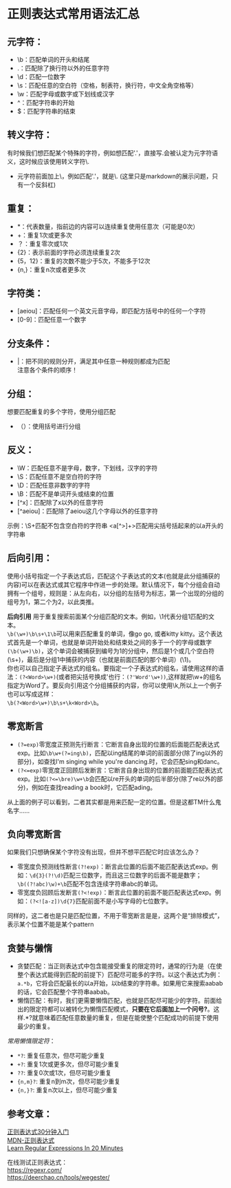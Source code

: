 # 正则表达式常用语法汇总

## 元字符：
- \b：匹配单词的开头和结尾
- .：匹配除了换行符以外的任意字符
- \d：匹配一位数字
- \s：匹配任意的空白符（空格，制表符，换行符，中文全角空格等）
- \w：匹配字母或数字或下划线或汉字
- ^：匹配字符串的开始
- $：匹配字符串的结束


## 转义字符：
有时候我们想匹配某个特殊的字符，例如想匹配'.'，直接写.会被认定为元字符语义，这时候应该使用转义字符\\.
- 元字符前面加上\，例如匹配'.'，就是\\. (这里只是markdown的展示问题，只有一个反斜杠)


## 重复：
- *：代表数量，指前边的内容可以连续重复使用任意次（可能是0次）
- +：重复1次或更多次
- ？：重复零次或1次
- {2}：表示前面的字符必须连续重复2次
- {5，12}：重复的次数不能少于5次，不能多于12次
- {n,}：重复n次或者更多次


## 字符类：
- [aeiou]：匹配任何一个英文元音字母，即匹配方括号中的任何一个字符
- [0-9]：匹配任意一个数字


## 分支条件：
- |：把不同的规则分开，满足其中任意一种规则都成为匹配  
注意各个条件的顺序！


## 分组：
想要匹配重复的多个字符，使用分组匹配
- （）：使用括号进行分组


## 反义：
- \W：匹配任意不是字母，数字，下划线，汉字的字符
- \S：匹配任意不是空白符的字符
- \D：匹配任意非数字的字符
- \B：匹配不是单词开头或结束的位置
- [^x]：匹配除了x以外的任意字符
- [^aeiou]：匹配除了aeiou这几个字母以外的任意字符

示例：\S+匹配不包含空白符的字符串
<a[^>]+>匹配用尖括号括起来的以a开头的字符串


## 后向引用：
使用小括号指定一个子表达式后，匹配这个子表达式的文本(也就是此分组捕获的内容)可以在表达式或其它程序中作进一步的处理。默认情况下，每个分组会自动拥有一个组号，规则是：从左向右，以分组的左括号为标志，第一个出现的分组的组号为1，第二个为2，以此类推。  

**后向引用** 用于重复搜索前面某个分组匹配的文本。例如，\1代表分组1匹配的文本。  
`\b(\w+)\b\s+\1\b`可以用来匹配重复的单词，像go go, 或者kitty kitty。这个表达式首先是一个单词，也就是单词开始处和结束处之间的多于一个的字母或数字`(\b(\w+)\b)`，这个单词会被捕获到编号为1的分组中，然后是1个或几个空白符(\s+)，最后是分组1中捕获的内容（也就是前面匹配的那个单词）(\1)。  
你也可以自己指定子表达式的组名。要指定一个子表达式的组名，请使用这样的语法：`(?<Word>\w+)`(或者把尖括号换成'也行：`(?'Word'\w+))`,这样就把\w+的组名指定为Word了。要反向引用这个分组捕获的内容，你可以使用\k<Word>,所以上一个例子也可以写成这样：  
`\b(?<Word>\w+)\b\s+\k<Word>\b`。


## 零宽断言
- `(?=exp)`零宽度正预测先行断言：它断言自身出现的位置的后面能匹配表达式exp。比如`\b\w+(?=ing\b)`，匹配以ing结尾的单词的前面部分(除了ing以外的部分)，如查找I'm singing while you're dancing.时，它会匹配sing和danc。
- `(?<=exp)`零宽度正回顾后发断言：它断言自身出现的位置的前面能匹配表达式exp。比如`(?<=\bre)\w+\b`会匹配以re开头的单词的后半部分(除了re以外的部分)，例如在查找reading a book时，它匹配ading。

从上面的例子可以看到，二者其实都是用来匹配一定的位置。但是这都TM什么鬼名字……


## 负向零宽断言
如果我们只想确保某个字符没有出现，但并不想平匹配它时应该怎么办？
- 零宽度负预测线性断言`(?!exp)`：断言此位置的后面不能匹配表达式exp。例如：`\d{3}(?!\d)`匹配三位数字，而且这三位数字的后面不能是数字；`\b((?!abc)\w)+\b`匹配不包含连续字符串abc的单词。
- 零宽度负回顾后发断言`(?<!exp)`：断言此位置的前面不能匹配表达式exp。例如：`(?<![a-z])\d{7}`匹配前面不是小写字母的七位数字。

同样的，这二者也是只是匹配位置，不用于零宽断言是是，这两个是“排除模式”，表示某个位置不能是某个pattern


## 贪婪与懒惰
- 贪婪匹配：当正则表达式中包含能接受重复的限定符时，通常的行为是（在使整个表达式能得到匹配的前提下）匹配尽可能多的字符。以这个表达式为例：`a.*b`，它将会匹配最长的以a开始，以b结束的字符串。如果用它来搜索aabab的话，它会匹配整个字符串aabab。
- 懒惰匹配：有时，我们更需要懒惰匹配，也就是匹配尽可能少的字符。前面给出的限定符都可以被转化为懒惰匹配模式，**只要在它后面加上一个问号?**。这样.*?就意味着匹配任意数量的重复，但是在能使整个匹配成功的前提下使用最少的重复。

*常用懒惰限定符*：
- `*?`: 重复任意次，但尽可能少重复
- `+?`: 重复1次或更多次，但尽可能少重复
- `??`: 重复0次或1次，但尽可能少重复
- `{n,m}?`: 重复n到m次，但尽可能少重复
- `{n,}?`: 重复n次以上，但尽可能少重复


## 参考文章：
[正则表达式30分钟入门](https://deerchao.cn/tutorials/regex/regex.htm)  
[MDN-正则表达式](https://deerchao.cn/tutorials/regex/regex.htm)  
[Learn Regular Expressions In 20 Minutes](https://www.youtube.com/watch?v=rhzKDrUiJVk)  

在线测试正则表达式：  
https://regexr.com/  
https://deerchao.cn/tools/wegester/
